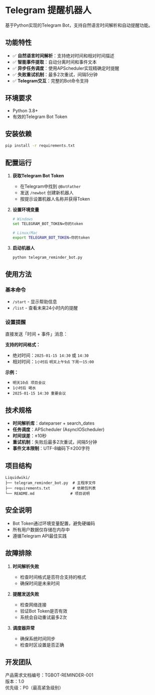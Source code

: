 # Telegram 提醒机器人

基于Python实现的Telegram Bot，支持自然语言时间解析和自动提醒功能。

## 功能特性

- ✅ **自然语言时间解析**：支持绝对时间和相对时间描述
- ✅ **智能事件提取**：自动分离时间和事件文本
- ✅ **异步任务调度**：使用APScheduler实现精确定时提醒
- ✅ **失败重试机制**：最多2次重试，间隔5分钟
- ✅ **Telegram交互**：完整的Bot命令支持

## 环境要求

- Python 3.8+
- 有效的Telegram Bot Token

## 安装依赖

```bash
pip install -r requirements.txt
```

## 配置运行

1. **获取Telegram Bot Token**
   - 在Telegram中找到 `@BotFather`
   - 发送 `/newbot` 创建新机器人
   - 按提示设置机器人名称并获得Token

2. **设置环境变量**
   ```bash
   # Windows
   set TELEGRAM_BOT_TOKEN=你的token
   
   # Linux/Mac
   export TELEGRAM_BOT_TOKEN=你的token
   ```

3. **启动机器人**
   ```bash
   python telegram_reminder_bot.py
   ```

## 使用方法

### 基本命令

- `/start` - 显示帮助信息
- `/list` - 查看未来24小时内的提醒

### 设置提醒

直接发送「时间 + 事件」消息：

**支持的时间格式：**
- 绝对时间：`2025-01-15 14:30` 或 `14:30`
- 相对时间：`1小时后` `明天上午9点` `下周一15:00`

**示例：**
- `明天10点 项目会议`
- `1小时后 喝水`
- `2025-01-15 14:30 重要会议`

## 技术规格

- **时间解析库**：dateparser + search_dates
- **任务调度**：APScheduler (AsyncIOScheduler)
- **时间误差**：±10秒
- **重试机制**：失败后最多2次重试，间隔5分钟
- **事件文本限制**：UTF-8编码下≤200字符

## 项目结构

```
Liquidwiki/
├── telegram_reminder_bot.py  # 主程序文件
├── requirements.txt          # 依赖包列表
└── README.md                # 项目说明
```

## 安全说明

- Bot Token通过环境变量配置，避免硬编码
- 所有用户数据仅存储在内存中
- 遵循Telegram API最佳实践

## 故障排除

1. **时间解析失败**
   - 检查时间格式是否符合支持的格式
   - 确保时间是未来时间

2. **提醒发送失败**
   - 检查网络连接
   - 验证Bot Token是否有效
   - 系统会自动重试最多2次

3. **调度器异常**
   - 确保系统时间同步
   - 检查时区设置是否正确

## 开发团队

产品需求文档编号：TGBOT-REMINDER-001  
版本：1.0  
优先级：P0（最高紧急级别）